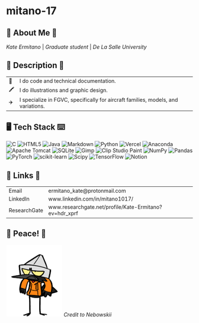 # mitano-17
## 👤 About Me 🪪 ## 
*Kate Ermitano* | *Graduate student* | *De La Salle University* <br/>

## 📑 Description 📓 ## 

<table>
  <tr>
    <td>📝</td>
    <td>I do code and technical documentation.</td>
  </tr>
  <tr>
    <td>🖍</td>
    <td>I do illustrations and graphic design.</td>
  </tr>
   <tr>
    <td>✈️</td>
    <td>I specialize in FGVC, specifically for aircraft families, models, and variations.</td>
  </tr>
</table> 

## 🖥 Tech Stack ⌨️ ## 
![C](https://img.shields.io/badge/c-%2300599C.svg?style=for-the-badge&logo=c&logoColor=white) ![HTML5](https://img.shields.io/badge/html5-%23E34F26.svg?style=for-the-badge&logo=html5&logoColor=white) ![Java](https://img.shields.io/badge/java-%23ED8B00.svg?style=for-the-badge&logo=openjdk&logoColor=white) ![Markdown](https://img.shields.io/badge/markdown-%23000000.svg?style=for-the-badge&logo=markdown&logoColor=white) ![Python](https://img.shields.io/badge/python-3670A0?style=for-the-badge&logo=python&logoColor=ffdd54) ![Vercel](https://img.shields.io/badge/vercel-%23000000.svg?style=for-the-badge&logo=vercel&logoColor=white) ![Anaconda](https://img.shields.io/badge/Anaconda-%2344A833.svg?style=for-the-badge&logo=anaconda&logoColor=white) ![Apache Tomcat](https://img.shields.io/badge/apache%20tomcat-%23F8DC75.svg?style=for-the-badge&logo=apache-tomcat&logoColor=black) ![SQLite](https://img.shields.io/badge/sqlite-%2307405e.svg?style=for-the-badge&logo=sqlite&logoColor=white) ![Gimp](https://img.shields.io/badge/Gimp-657D8B?style=for-the-badge&logo=gimp&logoColor=FFFFFF) ![Clip Studio Paint](https://img.shields.io/badge/ClipStudioPaint-%23CFD3D3.svg?style=for-the-badge&logo=ClipStudioPaint&logoColor=white) ![NumPy](https://img.shields.io/badge/numpy-%23013243.svg?style=for-the-badge&logo=numpy&logoColor=white) ![Pandas](https://img.shields.io/badge/pandas-%23150458.svg?style=for-the-badge&logo=pandas&logoColor=white) ![PyTorch](https://img.shields.io/badge/PyTorch-%23EE4C2C.svg?style=for-the-badge&logo=PyTorch&logoColor=white) ![scikit-learn](https://img.shields.io/badge/scikit--learn-%23F7931E.svg?style=for-the-badge&logo=scikit-learn&logoColor=white) ![Scipy](https://img.shields.io/badge/SciPy-%230C55A5.svg?style=for-the-badge&logo=scipy&logoColor=%white) ![TensorFlow](https://img.shields.io/badge/TensorFlow-%23FF6F00.svg?style=for-the-badge&logo=TensorFlow&logoColor=white) ![Notion](https://img.shields.io/badge/Notion-%23000000.svg?style=for-the-badge&logo=notion&logoColor=white)

## 🔗 Links 📧 ## 
 <table>
  <tr>
    <td>Email</td>
    <td>ermitano_kate@protonmail.com</td>
  </tr>
  <tr>
    <td>LinkedIn</td>
    <td>www.linkedin.com/in/mitano1017/</td>
  </tr>
   <tr>
    <td>ResearchGate</td>
    <td>www.researchgate.net/profile/Kate-Ermitano?ev=hdr_xprf</td>
  </tr>
</table> 

## 🌸 Peace! 🍨 ## 
<img src="bouncey_birb.gif" width="30%">
<i>Credit to Nebowskii</i>
